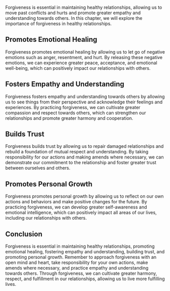 
Forgiveness is essential in maintaining healthy relationships, allowing us to move past conflicts and hurts and promote greater empathy and understanding towards others. In this chapter, we will explore the importance of forgiveness in healthy relationships.

Promotes Emotional Healing
--------------------------

Forgiveness promotes emotional healing by allowing us to let go of negative emotions such as anger, resentment, and hurt. By releasing these negative emotions, we can experience greater peace, acceptance, and emotional well-being, which can positively impact our relationships with others.

Fosters Empathy and Understanding
---------------------------------

Forgiveness fosters empathy and understanding towards others by allowing us to see things from their perspective and acknowledge their feelings and experiences. By practicing forgiveness, we can cultivate greater compassion and respect towards others, which can strengthen our relationships and promote greater harmony and cooperation.

Builds Trust
------------

Forgiveness builds trust by allowing us to repair damaged relationships and rebuild a foundation of mutual respect and understanding. By taking responsibility for our actions and making amends where necessary, we can demonstrate our commitment to the relationship and foster greater trust between ourselves and others.

Promotes Personal Growth
------------------------

Forgiveness promotes personal growth by allowing us to reflect on our own actions and behaviors and make positive changes for the future. By practicing forgiveness, we can develop greater self-awareness and emotional intelligence, which can positively impact all areas of our lives, including our relationships with others.

Conclusion
----------

Forgiveness is essential in maintaining healthy relationships, promoting emotional healing, fostering empathy and understanding, building trust, and promoting personal growth. Remember to approach forgiveness with an open mind and heart, take responsibility for your own actions, make amends where necessary, and practice empathy and understanding towards others. Through forgiveness, we can cultivate greater harmony, respect, and fulfillment in our relationships, allowing us to live more fulfilling lives.
